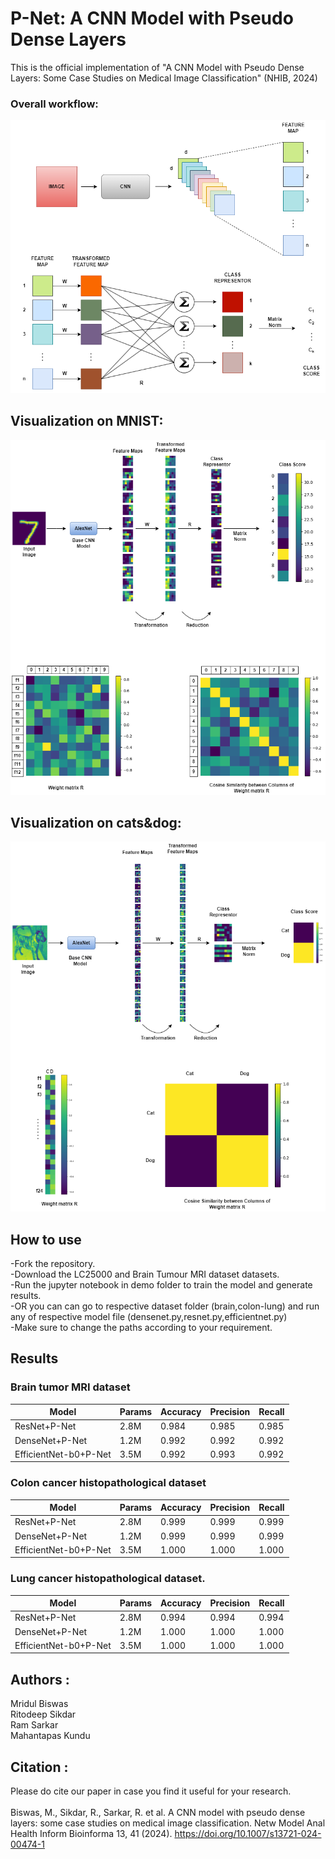 # P-Net: A CNN Model with Pseudo Dense Layers
This is the official implementation of "A CNN Model with Pseudo Dense Layers:
Some Case Studies on Medical Image
Classification" (NHIB, 2024)

### Overall workflow:
![architecture](https://github.com/mridulbiswas402/P-Net/blob/main/results/PNet.png?raw=true)

##  Visualization on MNIST:
![Mnist](https://github.com/mridulbiswas402/P-Net/blob/main/results/pnet_mnist.png?raw=true)

##  Visualization on cats&dog:
![cats&gods](https://github.com/mridulbiswas402/P-Net/blob/main/results/pnet_cats.png?raw=true)


## How to use
-Fork the repository.<br/>
-Download the LC25000 and Brain Tumour MRI dataset datasets.<br/>
-Run the jupyter notebook in demo folder to train the model and generate results.<br/> 
-OR you can can go to respective dataset folder (brain,colon-lung) and run any of respective model file
(densenet.py,resnet.py,efficientnet.py)<br/>
-Make sure to change the paths according to your requirement.<br/>

## Results
### Brain tumor MRI dataset

| Model                 | Params  | Accuracy | Precision |  Recall  |
|-----------------------|---------|----------|-----------|----------|
| ResNet+P-Net          |  2.8M   |  0.984   |  0.985    |  0.985   |
| DenseNet+P-Net        |  1.2M   |  0.992   |  0.992    |  0.992   |
| EfficientNet-b0+P-Net |  3.5M   |  0.992   |  0.993    |  0.992   |


### Colon cancer histopathological dataset

| Model                 | Params  | Accuracy | Precision |  Recall  |
|-----------------------|---------|----------|-----------|----------|
| ResNet+P-Net          |  2.8M   |  0.999   |  0.999    |  0.999   |
| DenseNet+P-Net        |  1.2M   |  0.999   |  0.999    |  0.999   |
| EfficientNet-b0+P-Net |  3.5M   |  1.000   |  1.000    |  1.000   |

### Lung cancer histopathological dataset.

| Model                 | Params  | Accuracy | Precision |  Recall  |
|-----------------------|---------|----------|-----------|----------|
| ResNet+P-Net          |  2.8M   |  0.994   |  0.994    |  0.994   |
| DenseNet+P-Net        |  1.2M   |  1.000   |  1.000    |  1.000   |
| EfficientNet-b0+P-Net |  3.5M   |  1.000   |  1.000    |  1.000   |


## Authors :
Mridul Biswas<br/>
Ritodeep Sikdar<br/> 
Ram Sarkar<br/>
Mahantapas Kundu<br/>

## Citation :
Please do cite our paper in case you find it useful for your research.<br/>
<br/>
Biswas, M., Sikdar, R., Sarkar, R. et al. A CNN model with pseudo dense layers: some case studies on medical image classification. Netw Model Anal Health Inform Bioinforma 13, 41 (2024). https://doi.org/10.1007/s13721-024-00474-1
<br/>
